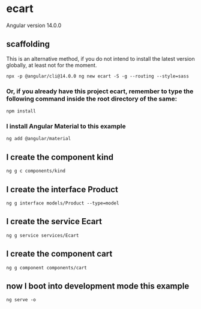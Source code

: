 # ecart

Angular version 14.0.0

## scaffolding

This is an alternative method, if you do not intend to install the latest version globally, at least not for the moment.

```shell
npx -p @angular/cli@14.0.0 ng new ecart -S -g --routing --style=sass
```

### Or, if you already have this project ecart, remember to type the following command inside the root directory of the same:

```shell
npm install
```

### I install Angular Material to this example

```shell
ng add @angular/material
```

## I create the component kind

```shell
ng g c components/kind
```

## I create the interface Product

```shell
ng g interface models/Product --type=model
```

## I create the service Ecart

```shell
ng g service services/Ecart
```

## I create the component cart

```shell
ng g component components/cart
```

## now I boot into development mode this example

```shell
ng serve -o
```
